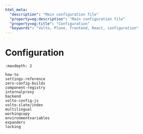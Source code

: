 ```yaml
---
html_meta:
  "description": "Main configuration file"
  "property=og:description": "Main configuration file"
  "property=og:title": "Configuration"
  "keywords": "Volto, Plone, frontend, React, configuration"
---
```


# Configuration

```{toctree}
:maxdepth: 2

how-to
settings-reference
zero-config-builds
component-registry
internalproxy
backend
volto-config-js
volto-slate/index
multilingual
workingcopy
environmentvariables
expanders
locking
```
